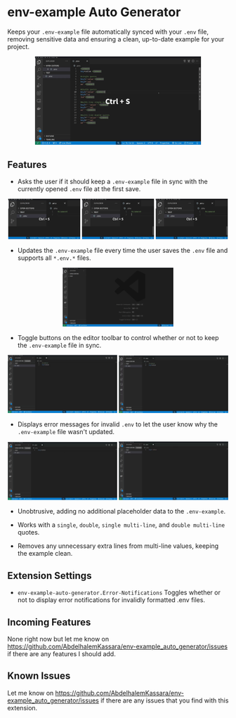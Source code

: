 # env-example Auto Generator
Keeps your `.env-example` file automatically synced with your `.env` file, removing sensitive data and ensuring a clean, up-to-date example for your project.

<div style="text-align: center;  margin: 0 auto;">
  <img src="https://raw.githubusercontent.com/AbdelhalemKassara/env-example_auto_generator/refs/heads/main/demo%20videos/main%20demo/main%20demo(sharex%20output).gif?raw=true" width="75%" />
</div>

## Features

* Asks the user if it should keep a `.env-example` file in sync with the currently opened `.env` file at the first save.
<div style="text-align: center;  margin: 0 auto;">
  <img src="https://github.com/AbdelhalemKassara/env-example_auto_generator/blob/main/demo%20videos/prompt/yes%20-%202/yes.gif?raw=true" width="32.5%" />
  <img src="https://github.com/AbdelhalemKassara/env-example_auto_generator/blob/main/demo%20videos/prompt/no/no.gif?raw=true" width="32.5%" />
  <img src="https://github.com/AbdelhalemKassara/env-example_auto_generator/blob/main/demo%20videos/prompt/x/x.gif?raw=true" width="32.5%" />
</div>


* Updates the `.env-example` file every time the user saves the `.env` file and supports all `*.env.*` files.
<div style="text-align: center;  margin: 0 auto;">
  <img src="https://github.com/AbdelhalemKassara/env-example_auto_generator/blob/main/demo%20videos/other%20file%20types/other%20file%20types.gif?raw=true" width="50%" />
</div>


* Toggle buttons on the editor toolbar to control whether or not to keep the `.env-example` file in sync.
<div style="text-align: center;  margin: 0 auto;">
  <img src="https://github.com/AbdelhalemKassara/env-example_auto_generator/blob/main/demo%20videos/toggle%20buttons/disable%20button/disable%20button.gif?raw=true" width="49.5%" />
  <img src="https://github.com/AbdelhalemKassara/env-example_auto_generator/blob/main/demo%20videos/toggle%20buttons/enable%20button/enable%20button.gif?raw=true" width="49.5%" />
</div>

* Displays error messages for invalid `.env` to let the user know why the `.env-example` file wasn't updated.
<div style="text-align: center;  margin: 0 auto;">
  <img src="https://github.com/AbdelhalemKassara/env-example_auto_generator/blob/main/demo%20videos/invalid%20format/invalid%20key/invalid%20key.gif?raw=true" width="49.5%" />
  <img src="https://github.com/AbdelhalemKassara/env-example_auto_generator/blob/main/demo%20videos/invalid%20format/invalid%20value/invalid%20value.gif?raw=true" width="49.5%" />
</div>

* Unobtrusive, adding no additional placeholder data to the `.env-example`. 

* Works with a `single`, `double`, `single multi-line`, and `double multi-line` quotes.
* Removes any unnecessary extra lines from multi-line values, keeping the example clean.

## Extension Settings
* `env-example-auto-generator.Error-Notifications` Toggles whether or not to display error notifications for invalidly formatted .env files.

## Incoming Features
None right now but let me know on https://github.com/AbdelhalemKassara/env-example_auto_generator/issues if there are any features I should add.

## Known Issues
Let me know on  https://github.com/AbdelhalemKassara/env-example_auto_generator/issues if there are any issues that you find with this extension.